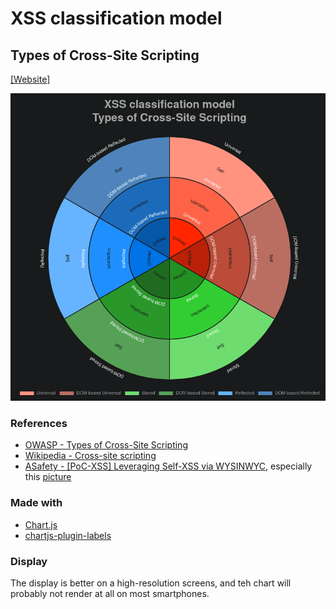 # XSS classification model

## Types of Cross-Site Scripting

[[Website]](https://noraj.github.io/XSS-classification-model/)

![](docs/preview.png)

### References

- [OWASP - Types of Cross-Site Scripting](https://www.owasp.org/index.php/Types_of_Cross-Site_Scripting)
- [Wikipedia - Cross-site scripting](https://en.wikipedia.org/wiki/Cross-site_scripting)
- [ASafety - [PoC-XSS] Leveraging Self-XSS via WYSINWYC](https://www.asafety.fr/en/vuln-exploit-poc/poc-xss-elever-et-exploiter-une-self-xss-via-wysinwyc/), especially this [picture](https://www.asafety.fr/wp-content/uploads/Self-XSS_Reflected_DOM-based-768x768.png)

### Made with

- [Chart.js](https://www.chartjs.org/)
- [chartjs-plugin-labels](https://github.com/emn178/chartjs-plugin-labels)

### Display

The display is better on a high-resolution screens, and teh chart will
probably not render at all on most smartphones.
